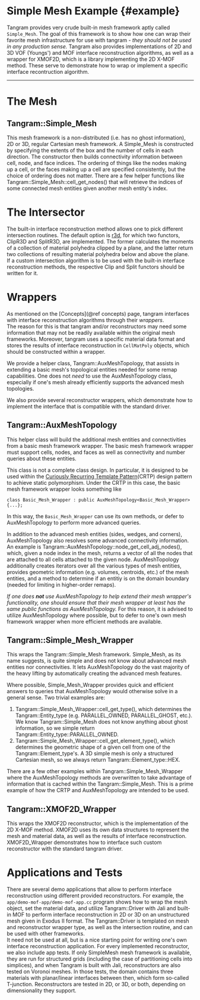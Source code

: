 # Simple Mesh Example    {#example}

Tangram provides very crude built-in mesh framework aptly
called `Simple_Mesh`.  The goal of this framework
is to show how one can wrap their favorite mesh infrastructure for
use with tangram - _they should not be used in any production sense._
Tangram also provides implementations of 2D and 3D VOF (Youngs') and MOF
interface reconstruction algorithms, as well as a wrapper for XMOF2D,
which is a library implementing the 2D X-MOF method. These serve to
demonstrate how to wrap or implement a specific interface recontruction
algorithm.

----

# The Mesh

## Tangram::Simple_Mesh

This mesh framework is a non-distributed (i.e. has no ghost
information), 2D or 3D, regular Cartesian mesh framework.  A Simple_Mesh is
constructed by specifying the extents of the box and the number of
cells in each direction.  The constructor then builds connectivity
information between cell, node, and face indices.  The ordering of
things like the nodes making up a cell, or the faces making up a cell
are specified consistently, but the choice of ordering does not
matter.  There are a few helper functions like
Tangram::Simple_Mesh::cell_get_nodes() that will retrieve the indices
of some connected mesh entities given another mesh entity's index.

# The Intersector

The built-in interface reconstruction method allows one to pick different 
intersection routines.  The default option is 
[r3d](https://github.com/devonmpowell/r3d), for which two functors,
ClipR3D and SplitR3D, are implemented.  The former calculates the moments
of a collection of material polyhedra clipped by a plane, and the latter
return two collections of resulting material polyhedra below and above
the plane.  If a custom intersection algorithm is to be used with the
built-in interface reconstruction methods, the respective Clip and Split
functors should be written for it.

# Wrappers

As mentioned on the [Concepts](@ref concepts) page, tangram interfaces
with interface reconstruction algorithms through their _wrappers_.  
The reason for this is that tangram and/or reconstructors may need 
some information that may not be readily available within the original 
mesh frameworks. Moreover, tangram uses a specific material data format 
and stores the results of interface reconstruction in `CellMatPoly`
objects, which should be constructed within a wrapper.

We provide a helper class, Tangram::AuxMeshTopology, that assists in
extending a basic mesh's topological entities needed for some remap
capabilities.  One does not _need_ to use the AuxMeshTopology class,
especially if one's mesh already efficiently supports the advanced
mesh topologies.

We also provide several reconstructor wrappers, which demonstrate how
to implement the interface that is compatible with the standard driver.

## Tangram::AuxMeshTopology

This helper class will build the additional mesh entities and
connectivities from a basic mesh framework wrapper.  The basic mesh
framework wrapper must support cells, nodes, and faces as well as
connectivity and number queries about these entities.

This class is not a complete class design.  In particular, it is
designed to be used within
the
[Curiously Recurring Template Pattern](https://en.m.mwikipedia.org/wiki/Curiously_recurring_template_pattern)(CRTP)
design pattern to achieve static polymorphism.  Under the CRTP in this
case, the basic mesh framework wrapper looks something like

~~~{.cc}
class Basic_Mesh_Wrapper : public AuxMeshTopology<Basic_Mesh_Wrapper> {...};
~~~

In this way, the `Basic_Mesh_Wrapper` can use its own methods, or
defer to AuxMeshTopology to perform more advanced queries.

In addition to the advanced mesh entities (sides, wedges, and
corners), AuxMeshTopology also resolves some advanced connectivity
information.  An example is
Tangram::AuxMeshTopology::node_get_cell_adj_nodes(), which, given a node index
in the mesh, returns a vector of all the nodes that are attached to
all cells attached to the given node.  AuxMeshTopology additionally
creates iterators over all the various types of mesh entities,
provides geometric information (e.g. volumes, centroids, etc.) of the
mesh entities, and a method to determine if an entitiy is on the
domain boundary (needed for limiting in higher-order remaps).

_If one does **not** use AuxMeshTopology to help extend their mesh
wrapper's functionality, one should ensure that their mesh wrapper at
least has the same public functions as AuxMeshTopology._ For this
reason, it is advised to utilize AuxMeshTopology where possible, but
to defer to one's own mesh framework wrapper when more efficient
methods are available.

## Tangram::Simple_Mesh_Wrapper

This wraps the Tangram::Simple_Mesh framework.  Simple_Mesh, as its
name suggests, is quite simple and does not know about advanced mesh
entities nor connectivities.  It lets AuxMeshTopology do the vast
majority of the heavy lifting by automatically creating the advanced
mesh features.

Where possible, Simple_Mesh_Wrapper provides quick and efficient
answers to queries that AuxMeshTopology would otherwise solve in a
general sense.  Two trivial examples are:

1. Tangram::Simple_Mesh_Wrapper::cell_get_type(), which determines the
   Tangram::Entity_type (e.g. PARALLEL_OWNED, PARALLEL_GHOST, etc.).
   We know Tangram::Simple_Mesh does not know anything about ghost
   information, so we simple return
   Tangram::Entity_type::PARALLEL_OWNED.
2. Tangram::Simple_Mesh_Wrapper::cell_get_element_type(), which
   determines the geometric shape of a given cell from one of the
   Tangram::Element_type's.  A 3D simple mesh is only a structured
   Cartesian mesh, so we always return Tangram::Element_type::HEX.

There are a few other examples within Tangram::Simple_Mesh_Wrapper
where the AuxMeshTopology methods are overwritten to take advantage of
information that is cached within the Tangram::Simple_Mesh.  This is a
prime example of how the CRTP and AuxMeshTopology are intended to be
used.  

## Tangram::XMOF2D_Wrapper

This wraps the XMOF2D reconstructor, which is the implementation of the
2D X-MOF method. XMOF2D uses its own data structures to represent the mesh
and material data, as well as the results of interface reconstruction. 
XMOF2D_Wrapper demonstrates how to interface such custom reconstructor
with the standard tangram driver.

# Applications and Tests

There are several demo applications that allow to perform interface reconstruction
using different provided reconstructors.  For example, the `app/demo-mof-app/demo-mof-app.cc`
program shows how to wrap the mesh object, set the material data, 
and utilize Tangram::Driver with Jali and built-in MOF to perform interface 
reconstruction in 2D or 3D on an unstructured mesh given in Exodus II format.
The Tangram::Driver is templated on mesh and reconstructor wrapper type, 
as well as the intersection routine, and can be used with other frameworks.  
It need not be used at all, but is a nice starting point for writing one's 
own interface reconstruction application.
For every implemented reconstructor, we also include app tests. If only
SimpleMesh mesh framework is available, they are run for structured grids
(including the case of partitioning cells into simplices), and when Tangram is
built with Jali, reconstructors are also tested on Voronoi meshes. In those tests,
the domain contains three materials with planar/linear interfaces between then,
which form so-called T-junction. Reconstructors are tested in 2D, or 3D, or both,
depending on dimensionality they support.
